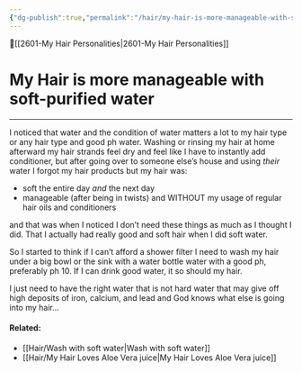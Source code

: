 ```yaml
---
{"dg-publish":true,"permalink":"/hair/my-hair-is-more-manageable-with-soft-purified-water/"}
---
```


🔺[[2601-My Hair Personalities\|2601-My Hair Personalities]]

# My Hair is more manageable with soft-purified water
***

 I noticed that water and the condition of water matters a lot to my hair type or any hair type and good ph water. Washing or rinsing my hair at home afterward my hair strands feel dry and feel like I have to instantly add conditioner, but after going over to someone else’s house and using _their_ water I forgot my hair products but my hair was: 

- soft the entire day _and_ the next day
- manageable (after being in twists) and WITHOUT my usage of regular hair oils and conditioners 

and that was when I noticed I don’t need these things as much as I thought I did. That I actually had really good and soft hair when I did soft water. 

So I started to think if I can’t afford a shower filter I need to wash my hair under a big bowl or the sink with a water bottle water with a good ph, preferably ph 10. 
If I can drink good water,  it so should my hair. 

I just need to have the right water that is not hard water that may give off high deposits of iron, calcium, and lead and God knows what else is going into my hair...


#### Related: 
- [[Hair/Wash with soft water\|Wash with soft water]]
- [[Hair/My Hair Loves Aloe Vera juice\|My Hair Loves Aloe Vera juice]]